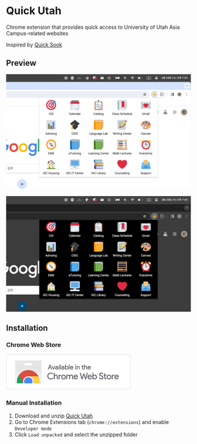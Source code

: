 # Quick Utah

Chrome extension that provides quick access to University of Utah Asia Campus-related websites

Inspired by [Quick Sook](https://github.com/seohyun0120/Quick-Sook)

## Preview

![Preview (light)](preview-light.png)

![Preview (dark)](preview-dark.png)

## Installation

### Chrome Web Store

[![Chrome Web Store](chrome-web-store.png)](https://chromewebstore.google.com/detail/quick-utah/kdbeabahooeeocjpbeefmcighcllmdfm)

### Manual Installation

1. Download and unzip [Quick Utah](https://github.com/yehwankim23/quick-utah/releases/latest/download/quick-utah.zip)
2. Go to Chrome Extensions tab (`chrome://extensions`) and enable `Developer mode`
3. Click `Load unpacked` and select the unzipped folder
